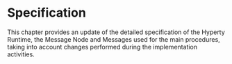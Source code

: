Specification
=============

This chapter provides an update of the detailed specification of the Hyperty Runtime, the Message Node and Messages used for the main procedures, taking into account changes performed during the implementation activities.
